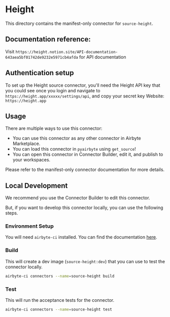 # Height
This directory contains the manifest-only connector for `source-height`.

## Documentation reference:
Visit `https://height.notion.site/API-documentation-643aea5bf01742de9232e5971cb4afda` for API documentation

## Authentication setup
To set up the Height source connector, you'll need the Height API key that you could see once you login and navigate to `https://height.app/xxxxx/settings/api`, and copy your secret key
Website: `https://height.app`

## Usage
There are multiple ways to use this connector:
- You can use this connector as any other connector in Airbyte Marketplace.
- You can load this connector in `pyairbyte` using `get_source`!
- You can open this connector in Connector Builder, edit it, and publish to your workspaces.

Please refer to the manifest-only connector documentation for more details.

## Local Development
We recommend you use the Connector Builder to edit this connector.

But, if you want to develop this connector locally, you can use the following steps.

### Environment Setup
You will need `airbyte-ci` installed. You can find the documentation [here](airbyte-ci).

### Build
This will create a dev image (`source-height:dev`) that you can use to test the connector locally.
```bash
airbyte-ci connectors --name=source-height build
```

### Test
This will run the acceptance tests for the connector.
```bash
airbyte-ci connectors --name=source-height test
```

